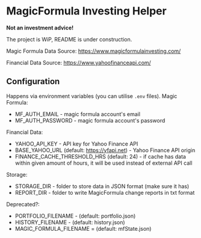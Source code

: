 # MagicFormula Investing Helper

**Not an investment advice!**

The project is WiP, README is under construction.

Magic Formula Data Source: https://www.magicformulainvesting.com/

Financial Data Source: https://www.yahoofinanceapi.com/

## Configuration
Happens via environment variables (you can utilise `.env` files).
Magic Formula:
* MF_AUTH_EMAIL - magic formula account's email
* MF_AUTH_PASSWORD - magic formula account's password

Financial Data:
* YAHOO_API_KEY - API key for Yahoo Finance API
* BASE_YAHOO_URL (default: https://yfapi.net) - Yahoo Finance API origin 
* FINANCE_CACHE_THRESHOLD_HRS (default: 24) - if cache has data within given amount of hours,
it will be used instead of external API call

Storage:
* STORAGE_DIR - folder to store data in JSON format (make sure it has)
* REPORT_DIR - folder to write MagicFormula change reports in txt format

Deprecated?:
* PORTFOLIO_FILENAME - (default: portfolio.json)
* HISTORY_FILENAME - (default: history.json)
* MAGIC_FORMULA_FILENAME = (default: mfState.json)
